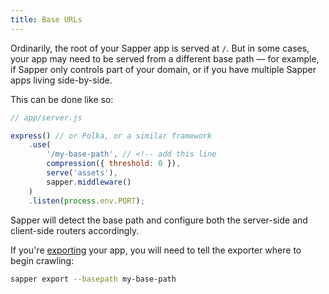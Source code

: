 ```yaml
---
title: Base URLs
---
```


Ordinarily, the root of your Sapper app is served at `/`. But in some cases, your app may need to be served from a different base path — for example, if Sapper only controls part of your domain, or if you have multiple Sapper apps living side-by-side.

This can be done like so:

```js
// app/server.js

express() // or Polka, or a similar framework
	.use(
		'/my-base-path', // <!-- add this line
		compression({ threshold: 0 }),
		serve('assets'),
		sapper.middleware()
	)
	.listen(process.env.PORT);
```

Sapper will detect the base path and configure both the server-side and client-side routers accordingly.

If you're [exporting](docs#Exporting) your app, you will need to tell the exporter where to begin crawling:

```bash
sapper export --basepath my-base-path
```
